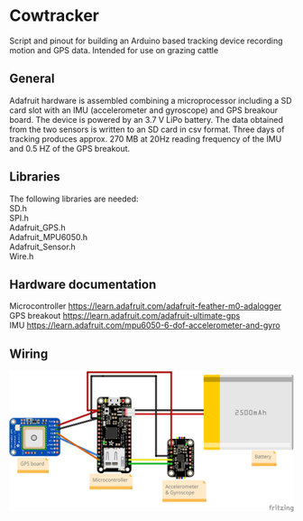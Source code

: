 # Cowtracker
Script and pinout for building an Arduino based tracking device recording motion and GPS data. Intended for use on grazing cattle

## General
Adafruit hardware is assembled combining a microprocessor including a SD card slot with an IMU (accelerometer and gyroscope) and GPS breakour board. The device is powered by an 3.7 V LiPo battery. The data obtained from the two sensors is written to an SD card in csv format. Three days of tracking produces approx. 270 MB at 20Hz reading frequency of the IMU and 0.5 HZ of the GPS breakout.

## Libraries
The following libraries are needed:  <br> 
SD.h  <br> 
SPI.h  <br> 
Adafruit_GPS.h  <br> 
Adafruit_MPU6050.h  <br> 
Adafruit_Sensor.h  <br> 
Wire.h  <br> 

## Hardware documentation

Microcontroller https://learn.adafruit.com/adafruit-feather-m0-adalogger  <br> 
GPS breakout https://learn.adafruit.com/adafruit-ultimate-gps  <br> 
IMU https://learn.adafruit.com/mpu6050-6-dof-accelerometer-and-gyro  <br> 

## Wiring

![alt text](https://github.com/kilianom/cowtracker/blob/main/cowtracker_Steckplatine.png?raw=true)
